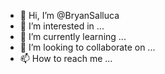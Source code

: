 - 👋 Hi, I’m @BryanSalluca
- 👀 I’m interested in ...
- 🌱 I’m currently learning ...
- 💞️ I’m looking to collaborate on ...
- 📫 How to reach me ...

<!---
BryanSalluca/BryanSalluca is a ✨ special ✨ repository because its `README.md` (this file) appears on your GitHub profile.
You can click the Preview link to take a look at your changes.
--->
